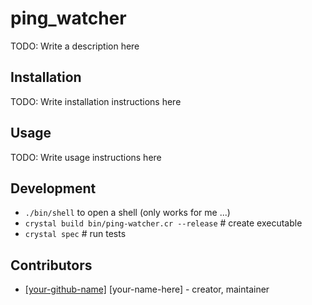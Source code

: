 # ping_watcher

TODO: Write a description here

## Installation

TODO: Write installation instructions here

## Usage

TODO: Write usage instructions here

## Development

- `./bin/shell` to open a shell (only works for me ...)
- `crystal build bin/ping-watcher.cr --release` # create executable
- `crystal spec` # run tests

## Contributors

- [[your-github-name]](https://github.com/[your-github-name]) [your-name-here] - creator, maintainer
